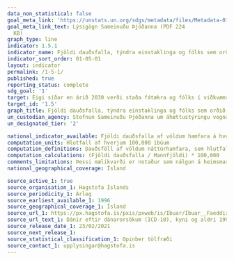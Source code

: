 ```yaml
---
data_non_statistical: false
goal_meta_link: 'https://unstats.un.org/sdgs/metadata/files/Metadata-01-05-01.pdf '
goal_meta_link_text: Lýsigögn Sameinuðu Þjóðanna (PDF 224
  KB)
graph_type: line
indicator: 1.5.1
indicator_name: Fjöldi dauðsfalla, týndra einstaklinga og fólks sem orðið hefur fyrir beinum áhrifum af völdum hamfara á hverja 100.000 íbúa.
indicator_sort_order: 01-05-01
layout: indicator
permalink: /1-5-1/
published: true
reporting_status: complete
sdg_goal: '1'
target: Eigi síðar en árið 2030 verði staða fátækra og fólks í viðkvæmri stöðu styrkt með fyrirbyggjandi aðgerðum til að bregðast við alvarlegum atburðum af völdum loftslagsbreytinga, efnahagslegra eða félagslegra áfalla, umhverfisskaða eða hamfara.
target_id: '1.5'
graph_title: Fjöldi dauðsfalla, týndra einstaklinga og fólks sem orðið hefur fyrir beinum áhrifum af völdum hamfara á hverja 100.000 íbúa.
un_custodian_agency: Stofnun Sameinuðu Þjóðanna um áhættustýringu vegna náttúruhamfara (UNISDR)
un_designated_tier: '2'

national_indicator_available: Fjöldi dauðsfalla af völdum hamfara á hverja 100,000 íbúa
computation_units: Hlutfall af hverjum 100,000 íbúum
computation_definitions: Dauðsföll af völdum náttúrhamfara, sem hlutfall af hverjum 100,000 íbúum. Dánarmein sem skráð eru af völdum náttúruhamfara eru; X30 Berskjöldun fyrir náttúrulegum hita, X31 Berskjöldun fyrir náttúrulegum ofurkulda, X32 Berskjöldun fyrir sólgeislun, X34 Fórnarlamb Jarðskjálfta, X35 Fórnarlamb Eldgoss, X36 Fórnarlamb snjóflóðs, skriðu og annarar tilfærslu jarðvegs, X37 Fórnarlamb ofsaverðurs, X38 Fórnarlamb flóða, X39 Berskjöldun fyrir öðrum náttúruöflum. Af þessum dánarmeinum hafa aðeins verið skráð dauðsföll á Íslandi af völdum X31 Berskjöldun fyrir náttúrulegum ofurkulda og X36 Fórnarlamb snjóflóðs, skriðu og annarar tilfærslu jarðvegs
computation_calculations: (Fjöldi dauðsfalla / Mannfjöldi) * 100,000
comments_limitations: Þessi mælikvarði er notaður sem nálgun á heimsmarkmiðamælikvarða Sameinuðu Þjóðanna. Þar sem því má við komast er unnið að því að finna eða þróa íslensk gögn til að uppfylla forskrift Sameinuðu Þjóðanna. Þessi mælikvarði var ekki fundinn í samstarfi við sérfræðinga á þessu sviði.
national_geographical_coverage: Ísland

source_active_1: true
source_organisation_1: Hagstofa Íslands
source_periodicity_1: Árleg
source_earliest_available_1: 1996
source_geographical_coverage_1: Ísland 
source_url_1: https://px.hagstofa.is/pxis/pxweb/is/Ibuar/Ibuar__Faeddirdanir__danir__danarmein/MAN05302.px
source_url_text_1: Dánir eftir dánarorsökum (ICD-10), kyni og aldri 1996-2019
source_release_date_1: 23/02/2021
source_next_release_1: 
source_statistical_classification_1: Opinber tölfræði
source_contact_1: upplysingar@hagstofa.is
---
```

